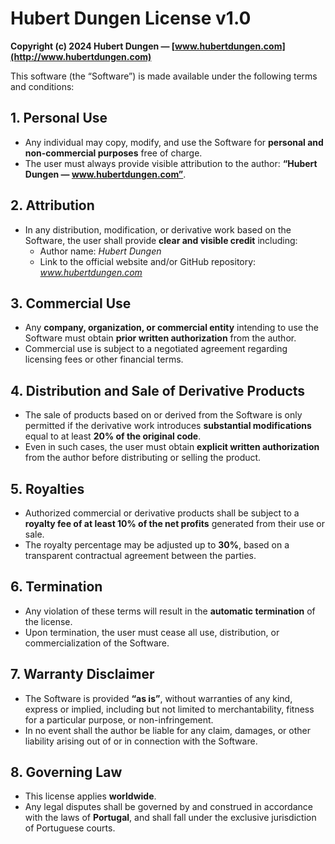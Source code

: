 # Hubert Dungen License v1.0

**Copyright (c) 2024 Hubert Dungen — [www.hubertdungen.com](http://www.hubertdungen.com)**

This software (the “Software”) is made available under the following terms and conditions:

## 1. Personal Use
- Any individual may copy, modify, and use the Software for **personal and non-commercial purposes** free of charge.  
- The user must always provide visible attribution to the author: **“Hubert Dungen — www.hubertdungen.com”**.

## 2. Attribution
- In any distribution, modification, or derivative work based on the Software, the user shall provide **clear and visible credit** including:  
  - Author name: *Hubert Dungen*  
  - Link to the official website and/or GitHub repository: *www.hubertdungen.com*  

## 3. Commercial Use
- Any **company, organization, or commercial entity** intending to use the Software must obtain **prior written authorization** from the author.  
- Commercial use is subject to a negotiated agreement regarding licensing fees or other financial terms.  

## 4. Distribution and Sale of Derivative Products
- The sale of products based on or derived from the Software is only permitted if the derivative work introduces **substantial modifications** equal to at least **20% of the original code**.  
- Even in such cases, the user must obtain **explicit written authorization** from the author before distributing or selling the product.

## 5. Royalties
- Authorized commercial or derivative products shall be subject to a **royalty fee of at least 10% of the net profits** generated from their use or sale.  
- The royalty percentage may be adjusted up to **30%**, based on a transparent contractual agreement between the parties.  

## 6. Termination
- Any violation of these terms will result in the **automatic termination** of the license.  
- Upon termination, the user must cease all use, distribution, or commercialization of the Software.  

## 7. Warranty Disclaimer
- The Software is provided **“as is”**, without warranties of any kind, express or implied, including but not limited to merchantability, fitness for a particular purpose, or non-infringement.  
- In no event shall the author be liable for any claim, damages, or other liability arising out of or in connection with the Software.  

## 8. Governing Law
- This license applies **worldwide**.  
- Any legal disputes shall be governed by and construed in accordance with the laws of **Portugal**, and shall fall under the exclusive jurisdiction of Portuguese courts.  
